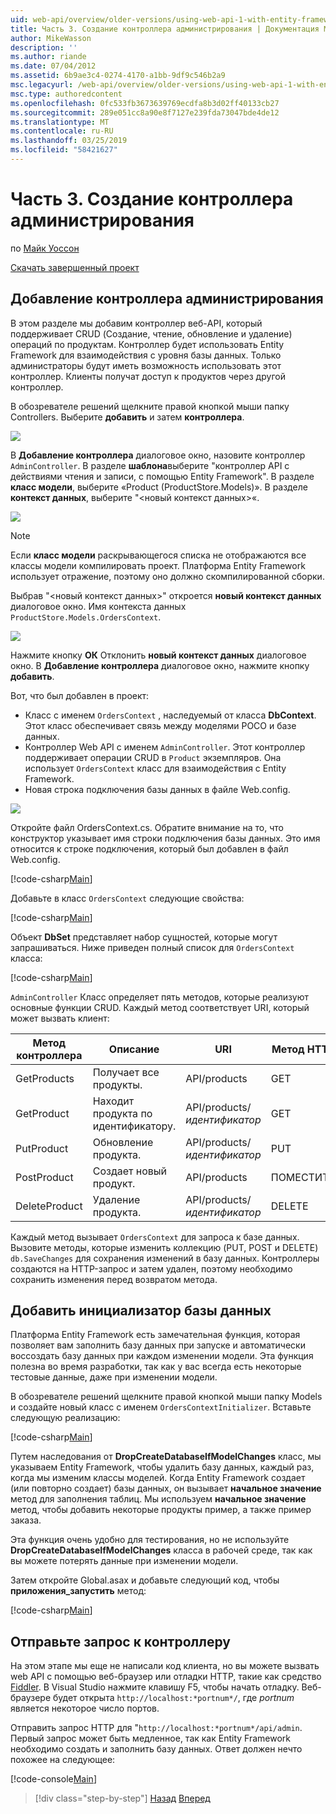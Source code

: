 ```yaml
---
uid: web-api/overview/older-versions/using-web-api-1-with-entity-framework-5/using-web-api-with-entity-framework-part-3
title: Часть 3. Создание контроллера администрирования | Документация Майкрософт
author: MikeWasson
description: ''
ms.author: riande
ms.date: 07/04/2012
ms.assetid: 6b9ae3c4-0274-4170-a1bb-9df9c546b2a9
msc.legacyurl: /web-api/overview/older-versions/using-web-api-1-with-entity-framework-5/using-web-api-with-entity-framework-part-3
msc.type: authoredcontent
ms.openlocfilehash: 0fc533fb3673639769ecdfa8b3d02ff40133cb27
ms.sourcegitcommit: 289e051cc8a90e8f7127e239fda73047bde4de12
ms.translationtype: MT
ms.contentlocale: ru-RU
ms.lasthandoff: 03/25/2019
ms.locfileid: "58421627"
---
```

<a name="part-3-creating-an-admin-controller"></a>Часть 3. Создание контроллера администрирования
====================
по [Майк Уоссон](https://github.com/MikeWasson)

[Скачать завершенный проект](http://code.msdn.microsoft.com/ASP-NET-Web-API-with-afa30545)

## <a name="add-an-admin-controller"></a>Добавление контроллера администрирования

В этом разделе мы добавим контроллер веб-API, который поддерживает CRUD (Создание, чтение, обновление и удаление) операций по продуктам. Контроллер будет использовать Entity Framework для взаимодействия с уровня базы данных. Только администраторы будут иметь возможность использовать этот контроллер. Клиенты получат доступ к продуктов через другой контроллер.

В обозревателе решений щелкните правой кнопкой мыши папку Controllers. Выберите **добавить** и затем **контроллера**.

![](using-web-api-with-entity-framework-part-3/_static/image1.png)

В **Добавление контроллера** диалоговое окно, назовите контроллер `AdminController`. В разделе **шаблона**выберите &quot;контроллер API с действиями чтения и записи, с помощью Entity Framework&quot;. В разделе **класс модели**, выберите «Product (ProductStore.Models)». В разделе **контекст данных**, выберите "&lt;новый контекст данных&gt;«.

![](using-web-api-with-entity-framework-part-3/_static/image2.png)

> [!NOTE]
> Если **класс модели** раскрывающегося списка не отображаются все классы модели компилировать проект. Платформа Entity Framework использует отражение, поэтому оно должно скомпилированной сборки.


Выбрав "&lt;новый контекст данных&gt;" откроется **новый контекст данных** диалоговое окно. Имя контекста данных `ProductStore.Models.OrdersContext`.

![](using-web-api-with-entity-framework-part-3/_static/image3.png)

Нажмите кнопку **ОК** Отклонить **новый контекст данных** диалоговое окно. В **Добавление контроллера** диалоговое окно, нажмите кнопку **добавить**.

Вот, что был добавлен в проект:

- Класс с именем `OrdersContext` , наследуемый от класса **DbContext**. Этот класс обеспечивает связь между моделями POCO и базе данных.
- Контроллер Web API с именем `AdminController`. Этот контроллер поддерживает операции CRUD в `Product` экземпляров. Она использует `OrdersContext` класс для взаимодействия с Entity Framework.
- Новая строка подключения базы данных в файле Web.config.

![](using-web-api-with-entity-framework-part-3/_static/image4.png)

Откройте файл OrdersContext.cs. Обратите внимание на то, что конструктор указывает имя строки подключения базы данных. Это имя относится к строке подключения, который был добавлен в файл Web.config.

[!code-csharp[Main](using-web-api-with-entity-framework-part-3/samples/sample1.cs)]

Добавьте в класс `OrdersContext` следующие свойства:

[!code-csharp[Main](using-web-api-with-entity-framework-part-3/samples/sample2.cs)]

Объект **DbSet** представляет набор сущностей, которые могут запрашиваться. Ниже приведен полный список для `OrdersContext` класса:

[!code-csharp[Main](using-web-api-with-entity-framework-part-3/samples/sample3.cs)]

`AdminController` Класс определяет пять методов, которые реализуют основные функции CRUD. Каждый метод соответствует URI, который может вызвать клиент:

| Метод контроллера | Описание | URI | Метод HTTP |
| --- | --- | --- | --- |
| GetProducts | Получает все продукты. | API/products | GET |
| GetProduct | Находит продукта по идентификатору. | API/products/*идентификатор* | GET |
| PutProduct | Обновление продукта. | API/products/*идентификатор* | PUT |
| PostProduct | Создает новый продукт. | API/products | ПОМЕСТИТЬ |
| DeleteProduct | Удаление продукта. | API/products/*идентификатор* | DELETE |

Каждый метод вызывает `OrdersContext` для запроса к базе данных. Вызовите методы, которые изменить коллекцию (PUT, POST и DELETE) `db.SaveChanges` для сохранения изменений в базу данных. Контроллеры создаются на HTTP-запрос и затем удален, поэтому необходимо сохранить изменения перед возвратом метода.

## <a name="add-a-database-initializer"></a>Добавить инициализатор базы данных

Платформа Entity Framework есть замечательная функция, которая позволяет вам заполнить базу данных при запуске и автоматически воссоздать базу данных при каждом изменении модели. Эта функция полезна во время разработки, так как у вас всегда есть некоторые тестовые данные, даже при изменении модели.

В обозревателе решений щелкните правой кнопкой мыши папку Models и создайте новый класс с именем `OrdersContextInitializer`. Вставьте следующую реализацию:

[!code-csharp[Main](using-web-api-with-entity-framework-part-3/samples/sample4.cs)]

Путем наследования от **DropCreateDatabaseIfModelChanges** класс, мы указываем Entity Framework, чтобы удалить базу данных, каждый раз, когда мы изменим классы моделей. Когда Entity Framework создает (или повторно создает) базы данных, он вызывает **начальное значение** метод для заполнения таблиц. Мы используем **начальное значение** метод, чтобы добавить некоторые продукты пример, а также пример заказа.

Эта функция очень удобно для тестирования, но не используйте **DropCreateDatabaseIfModelChanges** класса в рабочей среде, так как вы можете потерять данные при изменении модели.

Затем откройте Global.asax и добавьте следующий код, чтобы **приложения\_запустить** метод:

[!code-csharp[Main](using-web-api-with-entity-framework-part-3/samples/sample5.cs)]

## <a name="send-a-request-to-the-controller"></a>Отправьте запрос к контроллеру

На этом этапе мы еще не написали код клиента, но вы можете вызвать web API с помощью веб-браузер или отладки HTTP, такие как средство [Fiddler](http://www.fiddler2.com/fiddler2/). В Visual Studio нажмите клавишу F5, чтобы начать отладку. Веб-браузере будет открыта `http://localhost:*portnum*/`, где *portnum* является некоторое число портов.

Отправить запрос HTTP для "`http://localhost:*portnum*/api/admin`. Первый запрос может быть медленное, так как Entity Framework необходимо создать и заполнить базу данных. Ответ должен нечто похожее на следующее:

[!code-console[Main](using-web-api-with-entity-framework-part-3/samples/sample6.cmd)]

> [!div class="step-by-step"]
> [Назад](using-web-api-with-entity-framework-part-2.md)
> [Вперед](using-web-api-with-entity-framework-part-4.md)
